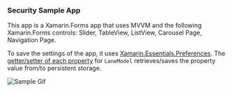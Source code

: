 ### Security Sample App
This app is a Xamarin.Forms app that uses MVVM and the following Xamarin.Forms controls: Slider, TableView, ListView, Carousel Page, Navigation Page.

 To save the settings of the app, it uses [Xamarin.Essentials.Preferences](https://docs.microsoft.com/xamarin/essentials/preferences?WT.mc_id=none-github-bramin). The [getter/setter of each property](https://github.com/brminnick/SecuritySampleApp/blob/master/SecuritySampleApp/Models/LaneModel.cs) for `LaneModel` retrieves/saves the property value from/to persistent storage.

![Sample Gif](https://user-images.githubusercontent.com/13558917/57202416-d2262b00-6f59-11e9-9acf-7b8df9fb6ef4.gif)
